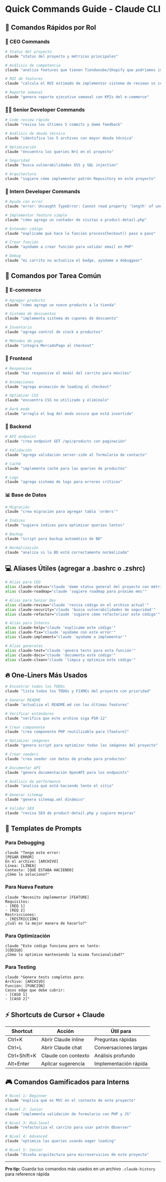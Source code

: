 # Quick Commands Guide - Claude CLI

## 🚀 Comandos Rápidos por Rol

### 👔 CEO Commands

```bash
# Status del proyecto
claude "status del proyecto y métricas principales"

# Análisis de competencia
claude "analiza features que tienen Tiendanube/Shopify que podríamos implementar"

# ROI de features
claude "calcula el ROI estimado de implementar sistema de reviews vs cupones"

# Reporte semanal
claude "genera reporte ejecutivo semanal con KPIs del e-commerce"
```

### 👨‍💻 Senior Developer Commands

```bash
# Code review rápido
claude "revisa los últimos 5 commits y dame feedback"

# Análisis de deuda técnica
claude "identifica los 5 archivos con mayor deuda técnica"

# Optimización
claude "encuentra los queries N+1 en el proyecto"

# Seguridad
claude "busca vulnerabilidades XSS y SQL injection"

# Arquitectura
claude "sugiere cómo implementar patrón Repository en este proyecto"
```

### 👶 Intern Developer Commands

```bash
# Ayuda con error
claude "error: Uncaught TypeError: Cannot read property 'length' of undefined"

# Implementar feature simple
claude "cómo agrego un contador de visitas a product-detail.php"

# Entender código
claude "explícame qué hace la función processCheckout() paso a paso"

# Crear función
claude "ayúdame a crear función para validar email en PHP"

# Debug
claude "mi carrito no actualiza el badge, ayúdame a debuggear"
```

## 🎯 Comandos por Tarea Común

### 🛒 E-commerce
```bash
# Agregar producto
claude "cómo agrego un nuevo producto a la tienda"

# Sistema de descuentos
claude "implementa sistema de cupones de descuento"

# Inventario
claude "agrega control de stock a productos"

# Métodos de pago
claude "integra MercadoPago al checkout"
```

### 🎨 Frontend
```bash
# Responsive
claude "haz responsive el modal del carrito para móviles"

# Animaciones
claude "agrega animación de loading al checkout"

# Optimizar CSS
claude "encuentra CSS no utilizado y elimínalo"

# Dark mode
claude "arregla el bug del modo oscuro que está invertido"
```

### 🔧 Backend
```bash
# API endpoint
claude "crea endpoint GET /api/products con paginación"

# Validación
claude "agrega validación server-side al formulario de contacto"

# Caché
claude "implementa caché para las queries de productos"

# Logs
claude "agrega sistema de logs para errores críticos"
```

### 📊 Base de Datos
```bash
# Migración
claude "crea migración para agregar tabla 'orders'"

# Índices
claude "sugiere índices para optimizar queries lentos"

# Backup
claude "script para backup automático de BD"

# Normalización
claude "analiza si la BD está correctamente normalizada"
```

## 💻 Aliases Útiles (agregar a .bashrc o .zshrc)

```bash
# Alias para CEO
alias claude-status="claude 'dame status general del proyecto con métricas'"
alias claude-roadmap="claude 'sugiere roadmap para próximo mes'"

# Alias para Senior Dev  
alias claude-review="claude 'revisa código en el archivo actual'"
alias claude-security="claude 'busca vulnerabilidades de seguridad'"
alias claude-refactor="claude 'sugiere cómo refactorizar este código'"

# Alias para Interns
alias claude-help="claude 'explícame este código'"
alias claude-fix="claude 'ayúdame con este error'"
alias claude-implement="claude 'ayúdame a implementar'"

# Alias generales
alias claude-test="claude 'genera tests para esta función'"
alias claude-docs="claude 'documenta este código'"
alias claude-clean="claude 'limpia y optimiza este código'"
```

## 🔥 One-Liners Más Usados

```bash
# Encontrar todos los TODOs
claude "lista todos los TODOs y FIXMEs del proyecto con prioridad"

# Generar README
claude "actualiza el README.md con las últimas features"

# Verificar estándares
claude "verifica que este archivo siga PSR-12"

# Crear componente
claude "crea componente PHP reutilizable para [feature]"

# Optimizar imágenes
claude "genera script para optimizar todas las imágenes del proyecto"

# Crear seeders
claude "crea seeder con datos de prueba para productos"

# Documentar API
claude "genera documentación OpenAPI para los endpoints"

# Análisis de performance
claude "analiza qué está haciendo lento el sitio"

# Generar sitemap
claude "genera sitemap.xml dinámico"

# Validar SEO
claude "revisa SEO de product-detail.php y sugiere mejoras"
```

## 📝 Templates de Prompts

### Para Debugging
```
claude "Tengo este error:
[PEGAR ERROR]
En el archivo: [ARCHIVO]
Línea: [LÍNEA]
Contexto: [QUÉ ESTABA HACIENDO]
¿Cómo lo soluciono?"
```

### Para Nueva Feature
```
claude "Necesito implementar [FEATURE]
Requisitos:
- [REQ 1]
- [REQ 2]
Restricciones:
- [RESTRICCIÓN]
¿Cuál es la mejor manera de hacerlo?"
```

### Para Optimización
```
claude "Este código funciona pero es lento:
[CÓDIGO]
¿Cómo lo optimizo manteniendo la misma funcionalidad?"
```

### Para Testing
```
claude "Genera tests completos para:
Archivo: [ARCHIVO]
Función: [FUNCIÓN]
Casos edge que debe cubrir:
- [CASO 1]
- [CASO 2]"
```

## ⚡ Shortcuts de Cursor + Claude

| Shortcut | Acción | Útil para |
|----------|---------|-----------|
| Ctrl+K | Abrir Claude inline | Preguntas rápidas |
| Ctrl+L | Abrir Claude chat | Conversaciones largas |
| Ctrl+Shift+K | Claude con contexto | Análisis profundo |
| Alt+Enter | Aplicar sugerencia | Implementación rápida |

## 🎮 Comandos Gamificados para Interns

```bash
# Nivel 1: Beginner
claude "explica qué es MVC en el contexto de este proyecto"

# Nivel 2: Junior
claude "implementa validación de formulario con PHP y JS"

# Nivel 3: Mid-level
claude "refactoriza el carrito para usar patrón Observer"

# Nivel 4: Advanced
claude "optimiza las queries usando eager loading"

# Nivel 5: Senior
claude "diseña arquitectura para microservicios de este proyecto"
```

---

**Pro tip:** Guarda tus comandos más usados en un archivo `.claude-history` para reference rápida